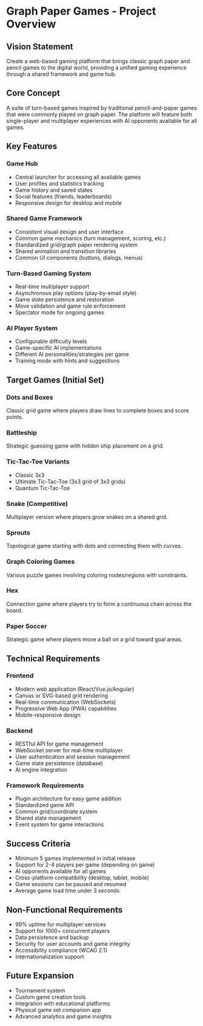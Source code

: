 # Graph Paper Games - Project Overview

## Vision Statement

Create a web-based gaming platform that brings classic graph paper and pencil
games to the digital world, providing a unified gaming experience through a
shared framework and game hub.

## Core Concept

A suite of turn-based games inspired by traditional pencil-and-paper games that
were commonly played on graph paper. The platform will feature both
single-player and multiplayer experiences with AI opponents available for all
games.

## Key Features

### Game Hub

- Central launcher for accessing all available games
- User profiles and statistics tracking
- Game history and saved states
- Social features (friends, leaderboards)
- Responsive design for desktop and mobile

### Shared Game Framework

- Consistent visual design and user interface
- Common game mechanics (turn management, scoring, etc.)
- Standardized grid/graph paper rendering system
- Shared animation and transition libraries
- Common UI components (buttons, dialogs, menus)

### Turn-Based Gaming System

- Real-time multiplayer support
- Asynchronous play options (play-by-email style)
- Game state persistence and restoration
- Move validation and game rule enforcement
- Spectator mode for ongoing games

### AI Player System

- Configurable difficulty levels
- Game-specific AI implementations
- Different AI personalities/strategies per game
- Training mode with hints and suggestions

## Target Games (Initial Set)

### Dots and Boxes

Classic grid game where players draw lines to complete boxes and score points.

### Battleship

Strategic guessing game with hidden ship placement on a grid.

### Tic-Tac-Toe Variants

- Classic 3x3
- Ultimate Tic-Tac-Toe (3x3 grid of 3x3 grids)
- Quantum Tic-Tac-Toe

### Snake (Competitive)

Multiplayer version where players grow snakes on a shared grid.

### Sprouts

Topological game starting with dots and connecting them with curves.

### Graph Coloring Games

Various puzzle games involving coloring nodes/regions with constraints.

### Hex

Connection game where players try to form a continuous chain across the board.

### Paper Soccer

Strategic game where players move a ball on a grid toward goal areas.

## Technical Requirements

### Frontend

- Modern web application (React/Vue.js/Angular)
- Canvas or SVG-based grid rendering
- Real-time communication (WebSockets)
- Progressive Web App (PWA) capabilities
- Mobile-responsive design

### Backend

- RESTful API for game management
- WebSocket server for real-time multiplayer
- User authentication and session management
- Game state persistence (database)
- AI engine integration

### Framework Requirements

- Plugin architecture for easy game addition
- Standardized game API
- Common grid/coordinate system
- Shared state management
- Event system for game interactions

## Success Criteria

- Minimum 5 games implemented in initial release
- Support for 2-4 players per game (depending on game)
- AI opponents available for all games
- Cross-platform compatibility (desktop, tablet, mobile)
- Game sessions can be paused and resumed
- Average game load time under 3 seconds

## Non-Functional Requirements

- 99% uptime for multiplayer services
- Support for 1000+ concurrent players
- Data persistence and backup
- Security for user accounts and game integrity
- Accessibility compliance (WCAG 2.1)
- Internationalization support

## Future Expansion

- Tournament system
- Custom game creation tools
- Integration with educational platforms
- Physical game set companion app
- Advanced analytics and game insights
